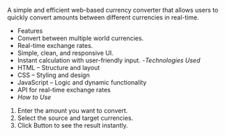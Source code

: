 A simple and efficient web-based currency converter that allows users to quickly convert amounts between different currencies in real-time.
- Features
- Convert between multiple world currencies.
- Real-time exchange rates.
- Simple, clean, and responsive UI.
- Instant calculation with user-friendly input.
-*Technologies Used*
- HTML – Structure and layout
- CSS – Styling and design
- JavaScript – Logic and dynamic functionality
-  API for real-time exchange rates
- *How to Use*
1. Enter the amount you want to convert.
2. Select the source and target currencies.
3. Click Button to see the result instantly.
